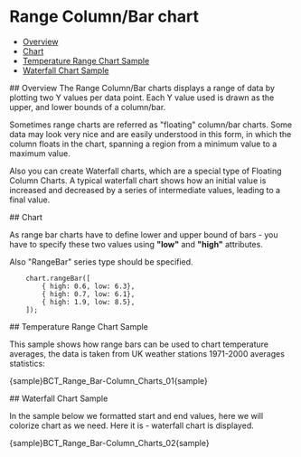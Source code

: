 # Range Column/Bar chart
                                                                         
 * [Overview](#overview)
 * [Chart](#chart)
 * [Temperature Range Chart Sample](#temperature)
 * [Waterfall Chart Sample](#waterfall)

<a name="overview"/>
## Overview
The Range Column/Bar charts displays a range of data by plotting two Y values per data point. Each Y value used is drawn as the upper, and lower bounds of a column/bar.

Sometimes range charts are referred as "floating" column/bar charts. Some data may look very nice and are easily understood in this form, in which the column floats in the chart, spanning a region from a minimum value to a maximum value.

Also you can create Waterfall charts, which are a special type of Floating Column Charts. A typical waterfall chart shows how an initial value is increased and decreased by a series of intermediate values, leading to a final value.

<a name="chart"/> 
## Chart

As range bar charts have to define lower and upper bound of bars - you have to specify these two values using **"low"** and **"high"** attributes.

Also "RangeBar" series type should be specified.

```
    chart.rangeBar([
        { high: 0.6, low: 6.3},
        { high: 0.7, low: 6.1},
        { high: 1.9, low: 8.5},
    ]);
```

<a name="temperature"/> 
## Temperature Range Chart Sample

This sample shows how range bars can be used to chart temperature averages, the data is taken from UK weather stations 1971-2000 averages statistics:

{sample}BCT_Range\_Bar-Column\_Charts\_01{sample}

<a name="waterfall"/>
## Waterfall Chart Sample

In the sample below we formatted start and end values, here we will colorize chart as we need. Here it is - waterfall chart is displayed.

{sample}BCT_Range\_Bar-Column\_Charts\_02{sample}